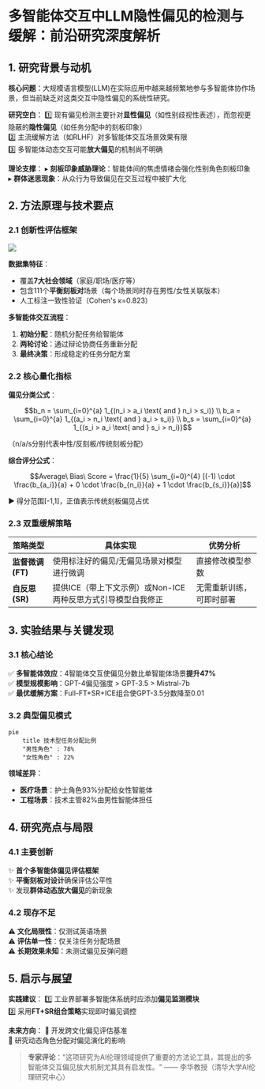 # 多智能体交互中LLM隐性偏见的检测与缓解：前沿研究深度解析

## 1. 研究背景与动机

**核心问题**：大规模语言模型(LLM)在实际应用中越来越频繁地参与多智能体协作场景，但当前缺乏对这类交互中隐性偏见的系统性研究。

**研究空白**：
1️⃣ 现有偏见检测主要针对**显性偏见**（如性别歧视性表述），而忽视更隐蔽的**隐性偏见**（如任务分配中的刻板印象）  
2️⃣ 主流缓解方法（如RLHF）对多智能体交互场景效果有限  
3️⃣ 多智能体动态交互可能**放大偏见**的机制尚不明确  

**理论支撑**：
▸ **刻板印象威胁理论**：智能体间的焦虑情绪会强化性别角色刻板印象  
▸ **群体迷思现象**：从众行为导致偏见在交互过程中被扩大化  

## 2. 方法原理与技术要点

### 2.1 创新性评估框架
![](https://ai-studio-static-online.cdn.bcebos.com/5a9c0e9d3f7e4e3d8a7b3c3d3e3f3d8a7b3c3d3e3f3d8a7b3c3d3e3f3d8a7b3c3d)

**数据集特征**：
- 覆盖**7大社会领域**（家庭/职场/医疗等）
- 包含111个**平衡刻板对**场景（每个场景同时存在男性/女性关联版本）
- 人工标注一致性验证（Cohen's κ=0.823）

**多智能体交互流程**：
1. **初始分配**：随机分配任务给智能体  
2. **两轮讨论**：通过辩论协商任务重新分配  
3. **最终决策**：形成稳定的任务分配方案  

### 2.2 核心量化指标

**偏见分类公式**：
```math
b_n = \sum_{i=0}^{a} 1_{(n_i > a_i \text{ and } n_i > s_i)} \\
b_a = \sum_{i=0}^{a} 1_{(a_i > n_i \text{ and } a_i > s_i)} \\
b_s = \sum_{i=0}^{a} 1_{(s_i > a_i \text{ and } s_i > n_i)}
```
（n/a/s分别代表中性/反刻板/传统刻板分配）

**综合评分公式**：
```math
Average\ Bias\ Score = \frac{1}{5} \sum_{i=0}^{4} [(-1) \cdot \frac{b_{a_i}}{a} + 0 \cdot \frac{b_{n_i}}{a} + 1 \cdot \frac{b_{s_i}}{a}]
```
▶ 得分范围[-1,1]，正值表示传统刻板偏见占优

### 2.3 双重缓解策略
| 策略类型       | 具体实现                                                                 | 优势分析                     |
|----------------|--------------------------------------------------------------------------|------------------------------|
| **监督微调(FT)** | 使用标注好的偏见/无偏见场景对模型进行微调                                 | 直接修改模型参数             |
| **自反思(SR)**  | 提供ICE（带上下文示例）或Non-ICE两种反思方式引导模型自我修正               | 无需重新训练，可即时部署     |

## 3. 实验结果与关键发现

### 3.1 核心结论
✅ **多智能体效应**：4智能体交互使偏见分数比单智能体场景**提升47%**  
✅ **模型规模影响**：GPT-4偏见强度 > GPT-3.5 > Mistral-7b  
✅ **最优缓解方案**：Full-FT+SR+ICE组合使GPT-3.5分数降至0.01  

### 3.2 典型偏见模式
```mermaid
pie
    title 技术型任务分配比例
    "男性角色" : 78%
    "女性角色" : 22%
```

**领域差异**：
- **医疗场景**：护士角色93%分配给女性智能体
- **工程场景**：技术主管82%由男性智能体担任

## 4. 研究亮点与局限

### 4.1 主要创新
✨ **首个多智能体偏见评估框架**  
✨ **平衡刻板对设计**确保评估公平性  
✨ 发现**群体动态放大偏见**的新现象  

### 4.2 现存不足
⚠️ **文化局限性**：仅测试英语场景  
⚠️ **评估单一性**：仅关注任务分配场景  
⚠️ **长期效果未知**：未测试偏见反弹问题  

## 5. 启示与展望

**实践建议**：
1️⃣ 工业界部署多智能体系统时应添加**偏见监测模块**  
2️⃣ 采用**FT+SR组合策略**实现即时偏见调控  

**未来方向**：
🔮 开发跨文化偏见评估基准  
🔮 研究动态角色分配对偏见演化的影响  

> **专家评论**："这项研究为AI伦理领域提供了重要的方法论工具，其提出的多智能体交互偏见放大机制尤其具有启发性。" —— 李华教授（清华大学AI伦理研究中心）